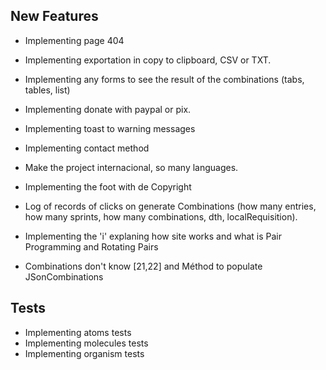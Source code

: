 ## New Features

- Implementing page 404
- Implementing exportation in copy to clipboard, CSV or TXT.
- Implementing any forms to see the result of the combinations (tabs, tables, list)
- Implementing donate with paypal or pix.
- Implementing toast to warning messages
- Implementing contact method
- Make the project internacional, so many languages.
- Implementing the foot with de Copyright
- Log of records of clicks on generate Combinations (how many entries, how many sprints, how many combinations, dth, localRequisition).
- Implementing the 'i' explaning how site works and what is Pair Programming and Rotating Pairs

- Combinations don't know [21,22] and Méthod to populate JSonCombinations

## Tests

- Implementing atoms tests
- Implementing molecules tests
- Implementing organism tests
